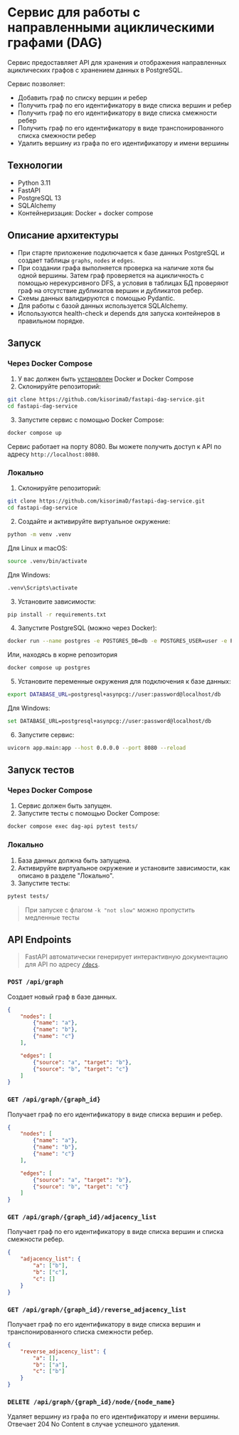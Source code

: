 # Сервис для работы с направленными ациклическими графами (DAG)

Сервис предоставляет API для хранения и отображения направленных ациклических графов с хранением данных в PostgreSQL.

Сервис позволяет:
- Добавить граф по списку вершин и ребер
- Получить граф по его идентификатору в виде списка вершин и ребер
- Получить граф по его идентификатору в виде списка смежности ребер
- Получить граф по его идентификатору в виде транспонированного списка смежности ребер
- Удалить вершину из графа по его идентификатору и имени вершины


## Технологии
- Python 3.11
- FastAPI
- PostgreSQL 13
- SQLAlchemy
- Контейнеризация: Docker + docker compose

## Описание архитектуры
- При старте приложение подключается к базе данных PostgreSQL и создает таблицы `graphs`, `nodes` и `edges`.
- При создании графа выполняется проверка на наличие хотя бы одной вершины. Затем граф проверяется на ацикличность с помощью нерекурсивного DFS, а условия в таблицах БД проверяют граф на отсутствие дубликатов вершин и дубликатов ребер.
- Схемы данных валидируются с помощью Pydantic.
- Для работы с базой данных используется SQLAlchemy.
- Используются health-check и depends для запуска контейнеров в правильном порядке.

## Запуск

### Через Docker Compose
1. У вас должен быть [установлен](https://docs.docker.com/engine/install/) Docker и Docker Compose
2. Склонируйте репозиторий:
```bash
git clone https://github.com/kisorimaD/fastapi-dag-service.git
cd fastapi-dag-service
```
3. Запустите сервис с помощью Docker Compose:
```bash
docker compose up
```
Сервис работает на порту 8080. Вы можете получить доступ к API по адресу `http://localhost:8080`.

### Локально
1. Склонируйте репозиторий:
```bash
git clone https://github.com/kisorimaD/fastapi-dag-service.git
cd fastapi-dag-service
```
2. Создайте и активируйте виртуальное окружение:
```bash
python -m venv .venv
```
Для Linux и macOS:
```bash
source .venv/bin/activate
```

Для Windows:
```bash
.venv\Scripts\activate
```

3. Установите зависимости:
```bash
pip install -r requirements.txt
```
4. Запустите PostgreSQL (можно через Docker):
```bash
docker run --name postgres -e POSTGRES_DB=db -e POSTGRES_USER=user -e POSTGRES_PASSWORD=password -p 5432:5432 postgres:13
```
Или, находясь в корне репозитория
```bash
docker compose up postgres
```
5. Установите переменные окружения для подключения к базе данных:
```bash
export DATABASE_URL=postgresql+asynpcg://user:password@localhost/db
```
Для Windows:
```bash
set DATABASE_URL=postgresql+asynpcg://user:password@localhost/db
```
6. Запустите сервис:
```bash
uvicorn app.main:app --host 0.0.0.0 --port 8080 --reload
```

## Запуск тестов
### Через Docker Compose
1. Сервис должен быть запущен.
2. Запустите тесты с помощью Docker Compose:
```bash
docker compose exec dag-api pytest tests/
```
### Локально
1. База данных должна быть запущена.
2. Активируйте виртуальное окружение и установите зависимости, как описано в разделе "Локально".
3. Запустите тесты:
```bash
pytest tests/
```

> При запуске с флагом `-k "not slow"` можно пропустить медленные тесты

## API Endpoints

> FastAPI автоматически генерирует интерактивную документацию для API по адресу [`/docs`](http://localhost:8080/docs). 

### `POST /api/graph`
Создает новый граф в базе данных.
```json
{
    "nodes": [
        {"name": "a"},
        {"name": "b"},
        {"name": "c"}
    ],

    "edges": [
        {"source": "a", "target": "b"},
        {"source": "b", "target": "c"}
    ]
}
```

### `GET /api/graph/{graph_id}`
Получает граф по его идентификатору в виде списка вершин и ребер.
```json
{
    "nodes": [
        {"name": "a"},
        {"name": "b"},
        {"name": "c"}
    ],

    "edges": [
        {"source": "a", "target": "b"},
        {"source": "b", "target": "c"}
    ]
}
```

### `GET /api/graph/{graph_id}/adjacency_list`
Получает граф по его идентификатору в виде списка вершин и списка смежности ребер.
```json
{
    "adjacency_list": {
        "a": ["b"],
        "b": ["c"],
        "c": []
    }
}
```

### `GET /api/graph/{graph_id}/reverse_adjacency_list`
Получает граф по его идентификатору в виде списка вершин и транспонированного списка смежности ребер.
```json
{
    "reverse_adjacency_list": {
        "a": [],
        "b": ["a"],
        "c": ["b"]
    }
}
```

### `DELETE /api/graph/{graph_id}/node/{node_name}`
Удаляет вершину из графа по его идентификатору и имени вершины.
Отвечает 204 No Content в случае успешного удаления.
